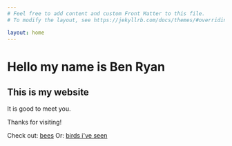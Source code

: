 ```yaml
---
# Feel free to add content and custom Front Matter to this file.
# To modify the layout, see https://jekyllrb.com/docs/themes/#overriding-theme-defaults

layout: home
---
```

# Hello my name is Ben Ryan
## This is my website
It is good to meet you.

Thanks for visiting!

Check out: [bees](https://ben-ryan-99.github.io/mini-website-1/bees/)
Or: [birds i've seen](https://ben-ryan-99.github.io/mini-website-1/birds/birds-seen/)